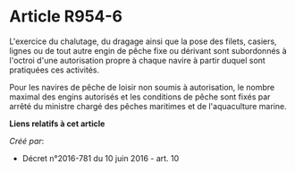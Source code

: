 # Article R954-6

L'exercice du chalutage, du dragage ainsi que la pose des filets, casiers, lignes ou de tout autre engin de pêche fixe ou
dérivant sont subordonnés à l'octroi d'une autorisation propre à chaque navire à partir duquel sont pratiquées ces activités.

Pour les navires de pêche de loisir non soumis à autorisation, le nombre maximal des engins autorisés et les conditions de
pêche sont fixés par arrêté du ministre chargé des pêches maritimes et de l'aquaculture marine.

**Liens relatifs à cet article**

_Créé par_:

  - Décret n°2016-781 du 10 juin 2016 - art. 10
